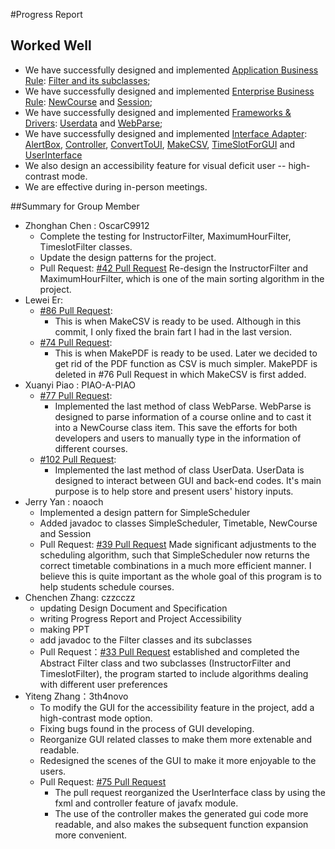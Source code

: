 #Progress Report

## Worked Well
- We have successfully designed and implemented [Application Business Rule](../src/main/java/ApplicationBusinessRule): [Filter and its subclasses](../src/main/java/ApplicationBusinessRule/filter);
- We have successfully designed and implemented [Enterprise Business Rule](../src/main/java/EnterpriseBusinessRules): [NewCourse](../src/main/java/EnterpriseBusinessRules/NewCourse.java) and
  [Session](../src/main/java/EnterpriseBusinessRules/Session.java);
- We have successfully designed and implemented [Frameworks & Drivers](../src/main/java/FrameworksDrivers): [Userdata](../src/main/java/FrameworksDrivers/UserData.java) and [WebParse](../src/main/java/FrameworksDrivers/WebParse.java);
- We have successfully designed and implemented [Interface Adapter](../src/main/java/InterfaceAdapters): [AlertBox](../src/main/java/InterfaceAdapters/AlertBox.java), [Controller](../src/main/java/InterfaceAdapters/Controller.java),
  [ConvertToUI](../src/main/java/InterfaceAdapters/ConvertToUI.java), [MakeCSV](../src/main/java/InterfaceAdapters/MakeCSV.java),
  [TimeSlotForGUI](../src/main/java/InterfaceAdapters/TimeSlotForGUI.java) and [UserInterface](../src/main/java/InterfaceAdapters/UserInterface.java)
- We also design an accessibility feature for visual deficit user -- high-contrast mode.
- We are effective during in-person meetings.

##Summary for Group Member
- Zhonghan Chen : OscarC9912
  - Complete the testing for InstructorFilter, MaximumHourFilter, TimeslotFilter classes.
  - Update the design patterns for the project.
  - Pull Request: [#42 Pull Request](https://github.com/CSC207-UofT/course-project-207-project-dream-team/pull/42)
    Re-design the InstructorFilter and MaximumHourFilter, which is one of the main sorting algorithm in the project.
- Lewei Er:
  - [#86 Pull Request](https://github.com/CSC207-UofT/course-project-207-project-dream-team/pull/86):
    - This is when MakeCSV is ready to be used. Although in this commit, I only fixed the brain fart I had in the last
      version.
  - [#74 Pull Request](https://github.com/CSC207-UofT/course-project-207-project-dream-team/pull/74):
    - This is when MakePDF is ready to be used. Later we decided to get rid of the PDF function as CSV is much simpler.
      MakePDF is deleted in #76 Pull Request in which MakeCSV is first added.
- Xuanyi Piao : PIAO-A-PIAO
  - [#77 Pull Request](https://github.com/CSC207-UofT/course-project-207-project-dream-team/pull/77):
    - Implemented the last method of class WebParse. WebParse is designed to parse information of a course online and to
      cast it into a NewCourse class item. This save the efforts for both developers and users to manually type in the
      information of different courses.
  - [#102 Pull Request](https://github.com/CSC207-UofT/course-project-207-project-dream-team/pull/102):
    - Implemented the last method of class UserData. UserData is designed to interact between GUI and back-end codes. It's
      main purpose is to help store and present users' history inputs.
- Jerry Yan : noaoch
  - Implemented a design pattern for SimpleScheduler
  - Added javadoc to classes SimpleScheduler, Timetable, NewCourse and Session
  - Pull Request: [#39 Pull Request](https://github.com/CSC207-UofT/course-project-207-project-dream-team/pull/39) Made significant adjustments to the
    scheduling algorithm, such that SimpleScheduler now returns the correct timetable combinations in a much more efficient manner. I believe this is quite important as the whole goal
    of this program is to help students schedule courses.
- Chenchen Zhang: czzcczz
  - updating Design Document and Specification
  - writing Progress Report and Project Accessibility
  - making PPT
  - add javadoc to the Filter classes and its subclasses
  - Pull Request：[#33 Pull Request](https://github.com/CSC207-UofT/course-project-207-project-dream-team/pull/33) established and completed the Abstract Filter class and two subclasses (InstructorFilter and TimeslotFilter), the
    program started to include algorithms dealing with different user preferences
- Yiteng Zhang：3th4novo
  - To modify the GUI for the accessibility feature in the project, add a high-contrast mode option.
  - Fixing bugs found in the process of GUI developing.
  - Reorganize GUI related classes to make them more extenable and readable.
  - Redesigned the scenes of the GUI to make it more enjoyable to the users.
  - Pull Request: [#75 Pull Request](https://github.com/CSC207-UofT/course-project-207-project-dream-team/pull/75)
    - The pull request reorganized the UserInterface class by using the fxml and controller feature of javafx module.
    - The use of the controller makes the generated gui code more readable, and also makes the subsequent function
      expansion more convenient.
    